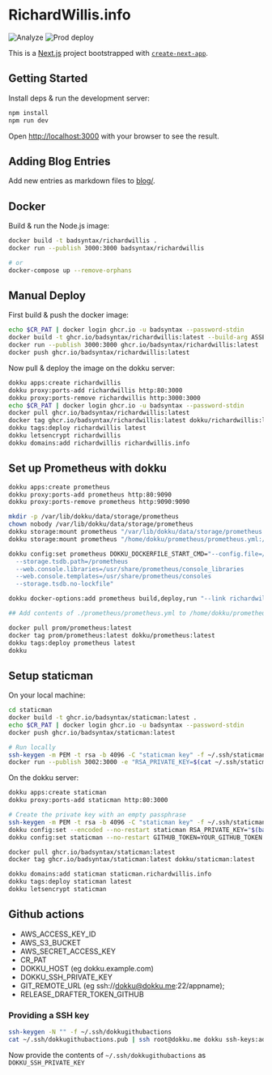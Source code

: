 # RichardWillis.info

![Analyze](https://github.com/badsyntax/richardwillis.info/workflows/Analyze/badge.svg)
![Prod deploy](https://github.com/badsyntax/richardwillis.info/workflows/Prod%20deploy/badge.svg)

This is a [Next.js](https://nextjs.org/) project bootstrapped with [`create-next-app`](https://github.com/vercel/next.js/tree/canary/packages/create-next-app).

## Getting Started

Install deps & run the development server:

```bash
npm install
npm run dev
```

Open [http://localhost:3000](http://localhost:3000) with your browser to see the result.

## Adding Blog Entries

Add new entries as markdown files to [blog/](./blog).

## Docker

Build & run the Node.js image:

```bash
docker build -t badsyntax/richardwillis .
docker run --publish 3000:3000 badsyntax/richardwillis

# or
docker-compose up --remove-orphans
```

## Manual Deploy

First build & push the docker image:

```bash
echo $CR_PAT | docker login ghcr.io -u badsyntax --password-stdin
docker build -t ghcr.io/badsyntax/richardwillis:latest --build-arg ASSET_PREFIX=/ .
docker run --publish 3000:3000 ghcr.io/badsyntax/richardwillis:latest
docker push ghcr.io/badsyntax/richardwillis:latest
```

Now pull & deploy the image on the dokku server:

```bash
dokku apps:create richardwillis
dokku proxy:ports-add richardwillis http:80:3000
dokku proxy:ports-remove richardwillis http:3000:3000
echo $CR_PAT | docker login ghcr.io -u badsyntax --password-stdin
docker pull ghcr.io/badsyntax/richardwillis:latest
docker tag ghcr.io/badsyntax/richardwillis:latest dokku/richardwillis:latest
dokku tags:deploy richardwillis latest
dokku letsencrypt richardwillis
dokku domains:add richardwillis richardwillis.info
```

## Set up Prometheus with dokku

```bash
dokku apps:create prometheus
dokku proxy:ports-add prometheus http:80:9090
dokku proxy:ports-remove prometheus http:9090:9090

mkdir -p /var/lib/dokku/data/storage/prometheus
chown nobody /var/lib/dokku/data/storage/prometheus
dokku storage:mount prometheus "/var/lib/dokku/data/storage/prometheus:/prometheus"
dokku storage:mount prometheus "/home/dokku/prometheus/prometheus.yml:/etc/prometheus/prometheus.yml"

dokku config:set prometheus DOKKU_DOCKERFILE_START_CMD="--config.file=/etc/prometheus/prometheus.yml
  --storage.tsdb.path=/prometheus
  --web.console.libraries=/usr/share/prometheus/console_libraries
  --web.console.templates=/usr/share/prometheus/consoles
  --storage.tsdb.no-lockfile"

dokku docker-options:add prometheus build,deploy,run "--link richardwillis.web.1:richardwillis"

## Add contents of ./prometheus/prometheus.yml to /home/dokku/prometheus/prometheus.yml

docker pull prom/prometheus:latest
docker tag prom/prometheus:latest dokku/prometheus:latest
dokku tags:deploy prometheus latest
dokku
```

## Setup staticman

On your local machine:

```bash
cd staticman
docker build -t ghcr.io/badsyntax/staticman:latest .
echo $CR_PAT | docker login ghcr.io -u badsyntax --password-stdin
docker push ghcr.io/badsyntax/staticman:latest

# Run locally
ssh-keygen -m PEM -t rsa -b 4096 -C "staticman key" -f ~/.ssh/staticman -q -N ""
docker run --publish 3002:3000 -e "RSA_PRIVATE_KEY=$(cat ~/.ssh/staticman)" ghcr.io/badsyntax/staticman:latest
```

On the dokku server:

```bash
dokku apps:create staticman
dokku proxy:ports-add staticman http:80:3000

# Create the private key with an empty passphrase
ssh-keygen -m PEM -t rsa -b 4096 -C "staticman key" -f ~/.ssh/staticman -q -N ""
dokku config:set --encoded --no-restart staticman RSA_PRIVATE_KEY="$(base64 ~/.ssh/staticman)"
dokku config:set staticman --no-restart GITHUB_TOKEN=YOUR_GITHUB_TOKEN PORT=3000

docker pull ghcr.io/badsyntax/staticman:latest
docker tag ghcr.io/badsyntax/staticman:latest dokku/staticman:latest

dokku domains:add staticman staticman.richardwillis.info
dokku tags:deploy staticman latest
dokku letsencrypt staticman
```

## Github actions

- AWS_ACCESS_KEY_ID
- AWS_S3_BUCKET
- AWS_SECRET_ACCESS_KEY
- CR_PAT
- DOKKU_HOST (eg dokku.example.com)
- DOKKU_SSH_PRIVATE_KEY
- GIT_REMOTE_URL (eg ssh://dokku@dokku.me:22/appname);
- RELEASE_DRAFTER_TOKEN_GITHUB

### Providing a SSH key

```bash
ssh-keygen -N "" -f ~/.ssh/dokkugithubactions
cat ~/.ssh/dokkugithubactions.pub | ssh root@dokku.me dokku ssh-keys:add GITHUB_ACTIONS
```

Now provide the contents of `~/.ssh/dokkugithubactions` as `DOKKU_SSH_PRIVATE_KEY`
